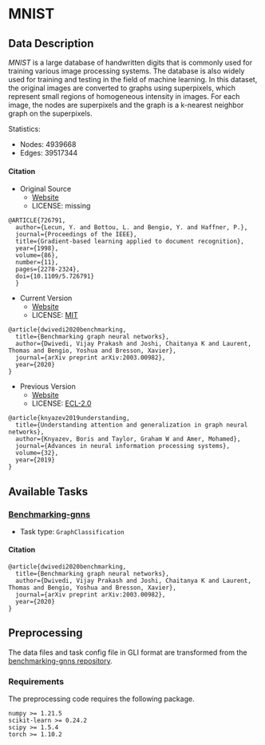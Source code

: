 # MNIST
## Data Description

*MNIST* is a large database of handwritten digits that is commonly used for training various image processing systems. The database is also widely used for training and testing in the field of machine learning. In this dataset, the original images are converted to graphs using superpixels, which represent small regions of homogeneous intensity in images. For each image, the nodes are superpixels and the graph is a k-nearest neighbor graph on the superpixels.

Statistics:
- Nodes: 4939668
- Edges: 39517344

#### Citation
- Original Source
  + [Website](http://yann.lecun.com/exdb/mnist/)
  + LICENSE: missing
```
@ARTICLE{726791,
  author={Lecun, Y. and Bottou, L. and Bengio, Y. and Haffner, P.},
  journal={Proceedings of the IEEE},
  title={Gradient-based learning applied to document recognition},
  year={1998},
  volume={86},
  number={11},
  pages={2278-2324},
  doi={10.1109/5.726791}
  }
```
- Current Version
  + [Website](https://github.com/graphdeeplearning/benchmarking-gnns/tree/master/data/superpixels)
  + LICENSE: [MIT](https://github.com/graphdeeplearning/benchmarking-gnns/blob/master/LICENSE)
```
@article{dwivedi2020benchmarking,
  title={Benchmarking graph neural networks},
  author={Dwivedi, Vijay Prakash and Joshi, Chaitanya K and Laurent, Thomas and Bengio, Yoshua and Bresson, Xavier},
  journal={arXiv preprint arXiv:2003.00982},
  year={2020}
}
```
- Previous Version
  + [Website](https://github.com/bknyaz/graph_attention_pool/tree/master/data)
  + LICENSE: [ECL-2.0](https://github.com/bknyaz/graph_attention_pool/blob/master/LICENSE.md)
```
@article{knyazev2019understanding,
  title={Understanding attention and generalization in graph neural networks},
  author={Knyazev, Boris and Taylor, Graham W and Amer, Mohamed},
  journal={Advances in neural information processing systems},
  volume={32},
  year={2019}
}
```

## Available Tasks
### [Benchmarking-gnns](https://github.com/graphdeeplearning/benchmarking-gnns/)
- Task type:  `GraphClassification`

#### Citation
```
@article{dwivedi2020benchmarking,
  title={Benchmarking graph neural networks},
  author={Dwivedi, Vijay Prakash and Joshi, Chaitanya K and Laurent, Thomas and Bengio, Yoshua and Bresson, Xavier},
  journal={arXiv preprint arXiv:2003.00982},
  year={2020}
}
```

## Preprocessing
The data files and task config file in GLI format are transformed from the [benchmarking-gnns repository](https://github.com/graphdeeplearning/benchmarking-gnns/).

### Requirements
The preprocessing code requires the following package.

```
numpy >= 1.21.5
scikit-learn >= 0.24.2
scipy >= 1.5.4
torch >= 1.10.2
```
